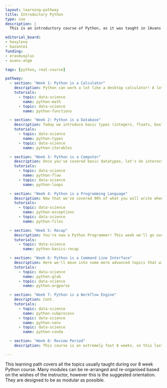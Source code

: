 ```yaml
---
layout: learning-pathway
title: Introductory Python
type: use
description: |
  This is an introductory course of Python, as it was taught in [Avans Hogeschool](https://www.avans.nl/) in the Netherlands.

editorial_board:
- hexylena
- bazante1
funding:
- erasmusplus
- avans-atgm

tags: [python, real-course]

pathway:
  - section: "Week 1: Python is a Calculator"
    description: Python can work a lot like a desktop calculator! A lot of mathematical expressions one is used to from maths classes are the same or very similar in Python. Functional notation is also introduced.
    tutorials:
      - topic: data-science
        name: python-math
      - topic: data-science
        name: python-functions

  - section: "Week 2: Python is a Database"
    description: Today we introduce basic types (integers, floats, booleans, lists, and dictionaries) that allow you to store data.
    tutorials:
      - topic: data-science
        name: python-types
      - topic: data-science
        name: python-iterables

  - section: "Week 3: Python is a Computer"
    description: Once you've covered basic datatypes, let's do interesting things with Python like Loops! And Flow Control! Python lets you automate calculations and tasks and we'll learn about that building block this week.
    tutorials:
      - topic: data-science
        name: python-flow
      - topic: data-science
        name: python-loops

  - section: "Week 4: Python is a Programming Language"
    description: Now that we've covered 90% of what you will write when you write a programming language, let's look at the last 10%, reading and writing files and handling exceptional circumstances.
    tutorials:
      - topic: data-science
        name: python-exceptions
      - topic: data-science
        name: python-files

  - section: "Week 5: Recap"
    description: You're now a Python Programmer! This week we'll go over everything you learned and work on some exercises that require putting together all of your new skills.
    tutorials:
      - topic: data-science
        name: python-basics-recap

  - section: "Week 6: Python is a Command Line Interface"
    description: Here we'll move into some more advanced topics that will make you a better python programmer!
    tutorials:
      - topic: data-science
        name: python-glob
      - topic: data-science
        name: python-argparse

  - section: "Week 7: Python is a Workflow Engine"
    description: Cont.
    tutorials:
      - topic: data-science
        name: python-subprocess
      - topic: data-science
        name: python-venv
      - topic: data-science
        name: python-conda

  - section: "Week 8: Review Period"
    description: This course is an extremely fast 8 weeks, so this last week is spent on helping students debug problems in-person

---
```


This learning path covers all the topics usually taught during our 8 week
Python course. Many modules can be re-arranged and re-organised based on the
wishes of the instructor, however this is the suggested orientation. They are
designed to be as modular as possible.

